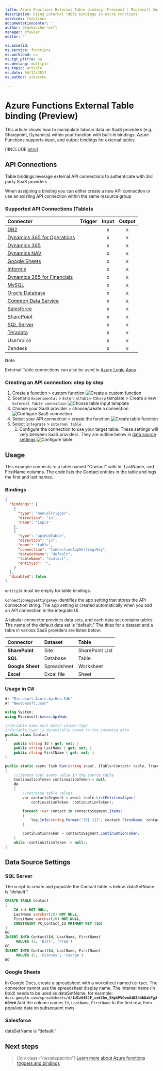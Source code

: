 ```yaml
---
title: Azure Functions External Table binding (Preview) | Microsoft Docs
description: Using External Table bindings in Azure Functions
services: functions
documentationcenter: ''
author: alexkarcher-msft
manager: cfowler
editor: ''

ms.assetid:
ms.service: functions
ms.workload: na
ms.tgt_pltfrm: na
ms.devlang: multiple
ms.topic: article
ms.date: 04/12/2017
ms.author: alkarche

---
```

# Azure Functions External Table binding (Preview)
This article shows how to manipulate tabular data on SaaS providers (e.g. Sharepoint, Dynamics) within your function with built-in bindings. Azure Functions supports input, and output bindings for external tables.

[!INCLUDE [intro](../../includes/functions-bindings-intro.md)]

## API Connections

Table bindings leverage external API connections to authenticate with 3rd party SaaS providers. 

When assigning a binding you can either create a new API connection or use an existing API connection within the same resource group

### Supported API Connections (Table)s

|Connector|Trigger|Input|Output|
|:-----|:---:|:---:|:---:|
|[DB2](https://docs.microsoft.com/azure/connectors/connectors-create-api-db2)||x|x
|[Dynamics 365 for Operations](https://ax.help.dynamics.com/wiki/install-and-configure-dynamics-365-for-operations-warehousing/)||x|x
|[Dynamics 365](https://docs.microsoft.com/azure/connectors/connectors-create-api-crmonline)||x|x
|[Dynamics NAV](https://msdn.microsoft.com/library/gg481835.aspx)||x|x
|[Google Sheets](https://docs.microsoft.com/azure/connectors/connectors-create-api-googledrive)||x|x
|[Informix](https://docs.microsoft.com/azure/connectors/connectors-create-api-informix)||x|x
|[Dynamics 365 for Financials](https://docs.microsoft.com/azure/connectors/connectors-create-api-crmonline)||x|x
|[MySQL](https://docs.microsoft.com/azure/store-php-create-mysql-database)||x|x
|[Oracle Database](https://docs.microsoft.com/azure/connectors/connectors-create-api-oracledatabase)||x|x
|[Common Data Service](https://docs.microsoft.com/common-data-service/entity-reference/introduction)||x|x
|[Salesforce](https://docs.microsoft.com/azure/connectors/connectors-create-api-salesforce)||x|x
|[SharePoint](https://docs.microsoft.com/azure/connectors/connectors-create-api-sharepointonline)||x|x
|[SQL Server](https://docs.microsoft.com/azure/connectors/connectors-create-api-sqlazure)||x|x
|[Teradata](http://www.teradata.com/products-and-services/azure/products/)||x|x
|UserVoice||x|x
|Zendesk||x|x


> [!NOTE]
> External Table connections can also be used in [Azure Logic Apps](https://docs.microsoft.com/azure/connectors/apis-list)

### Creating an API connection: step by step

1. Create a function > custom function
![Create a custom function](./media/functions-bindings-storage-table/create-custom-function.jpg)
1. Scenario `Experimental` > `ExternalTable-CSharp` template > Create a new `External Table connection`
![Choose table input template](./media/functions-bindings-storage-table/create-template-table.jpg)
1. Choose your SaaS provider > choose/create a connection
![Configure SaaS connection](./media/functions-bindings-storage-table/authorize-API-connection.jpg)
1. Select your API connection > create the function
![Create table function](./media/functions-bindings-storage-table/table-template-options.jpg)
1. Select `Integrate` > `External Table`
    1. Configure the connection to use your target table. These settings will very between SaaS providers. They are outline below in [data source settings](#datasourcesettings)
![Configure table](./media/functions-bindings-storage-table/configure-API-connection.jpg)

## Usage

This example connects to a table named "Contact" with Id, LastName, and FirstName columns. The code lists the Contact entities in the table and logs the first and last names.

### Bindings
```json
{
  "bindings": [
    {
      "type": "manualTrigger",
      "direction": "in",
      "name": "input"
    },
    {
      "type": "apiHubTable",
      "direction": "in",
      "name": "table",
      "connection": "ConnectionAppSettingsKey",
      "dataSetName": "default",
      "tableName": "Contact",
      "entityId": "",
    }
  ],
  "disabled": false
}
```
`entityId` must be empty for table bindings.

`ConnectionAppSettingsKey` identifies the app setting that stores the API connection string. The app setting is created automatically when you add an API connection in the integrate UI.

A tabular connector provides data sets, and each data set contains tables. The name of the default data set is “default.” The titles for a dataset and a table in various SaaS providers are listed below:

|Connector|Dataset|Table|
|:-----|:---|:---| 
|**SharePoint**|Site|SharePoint List
|**SQL**|Database|Table 
|**Google Sheet**|Spreadsheet|Worksheet 
|**Excel**|Excel file|Sheet 

<!--
See the language-specific sample that copies the input file to the output file.

* [C#](#incsharp)
* [Node.js](#innodejs)

-->
<a name="incsharp"></a>

### Usage in C# #

```cs
#r "Microsoft.Azure.ApiHub.Sdk"
#r "Newtonsoft.Json"

using System;
using Microsoft.Azure.ApiHub;

//Variable name must match column type
//Variable type is dynamically bound to the incoming data
public class Contact
{
    public string Id { get; set; }
    public string LastName { get; set; }
    public string FirstName { get; set; }
}

public static async Task Run(string input, ITable<Contact> table, TraceWriter log)
{
    //Iterate over every value in the source table
    ContinuationToken continuationToken = null;
    do
    {   
        //retreive table values
        var contactsSegment = await table.ListEntitiesAsync(
            continuationToken: continuationToken);

        foreach (var contact in contactsSegment.Items)
        {   
            log.Info(string.Format("{0} {1}", contact.FirstName, contact.LastName));
        }

        continuationToken = contactsSegment.ContinuationToken;
    }
    while (continuationToken != null);
}
```

<!--
<a name="innodejs"></a>

### Usage in Node.js

```javascript
module.exports = function(context) {
    context.log('Node.js Queue trigger function processed', context.bindings.myQueueItem);
    context.bindings.myOutputFile = context.bindings.myInputFile;
    context.done();
};
```
-->
<a name="datasourcesettings"></a>
## Data Source Settings

### SQL Server

The script to create and populate the Contact table is below. dataSetName is “default.”

```sql
CREATE TABLE Contact
(
	Id int NOT NULL,
	LastName varchar(20) NOT NULL,
	FirstName varchar(20) NOT NULL,
    CONSTRAINT PK_Contact_Id PRIMARY KEY (Id)
)
GO
INSERT INTO Contact(Id, LastName, FirstName)
     VALUES (1, 'Bitt', 'Prad') 
GO
INSERT INTO Contact(Id, LastName, FirstName)
     VALUES (2, 'Glooney', 'Ceorge') 
GO
```

### Google Sheets
In Google Docs, create a spreadsheet with a worksheet named `Contact`. The connector cannot use the spreadsheet display name. The internal name (in bold) needs to be used as dataSetName, for example: `docs.google.com/spreadsheets/d/`**`1UIz545JF_cx6Chm_5HpSPVOenU4DZh4bDxbFgJOSMz0`**
Add the column names `Id`, `LastName`, `FirstName` to the first row, then populate data on subsequent rows.

### Salesforce
dataSetName is “default.”

## Next steps

> [!div class="nextstepaction"]
> [Learn more about Azure functions triggers and bindings](functions-triggers-bindings.md)
